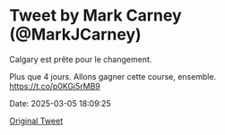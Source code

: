 # Tweet by Mark Carney (@MarkJCarney)

Calgary est prête pour le changement.

Plus que 4 jours. Allons gagner cette course, ensemble. https://t.co/p0KGi5rMB9

Date: 2025-03-05 18:09:25

[Original Tweet](https://x.com/MarkJCarney/status/1897348741679780240)
